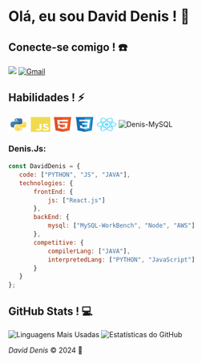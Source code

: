 # Olá, eu sou David Denis ! 👋
## Conecte-se comigo ! ☎️
<a href="https://www.linkedin.com/in/daviddenisdev/" target="_blank"><img src="https://img.shields.io/badge/-LinkedIn-%230077B5?style=for-the-badge&logo=linkedin&logoColor=white" target="_blank"></a>
[![Gmail](https://img.shields.io/badge/Gmail-D14836?style=for-the-badge&logo=gmail&logoColor=white)](https://mail.google.com/mail/u/0/#inbox?compose=GTvVlcSMTRvKtRTGlwFnZPFLmKHwbRfSgkmktmdnfCfQWrpSgJtLpRmHkVVHbVchrwlvrSmvNsTMW)

## Habilidades ! ⚡
<div style="display: inline_block"<br/>
  <img align="center" alt="Denis-Python" height="30" width="40" src="https://raw.githubusercontent.com/devicons/devicon/master/icons/python/python-original.svg">
  <img align="center" alt="Denis-Js" height="30" width="40" src="https://raw.githubusercontent.com/devicons/devicon/master/icons/javascript/javascript-plain.svg">
  <img align="center" alt="Denis-HTML" height="30" width="40" src="https://raw.githubusercontent.com/devicons/devicon/master/icons/html5/html5-original.svg">
  <img align="center" alt="Denis-CSS" height="30" width="40" src="https://raw.githubusercontent.com/devicons/devicon/master/icons/css3/css3-original.svg">
  <img align="center" alt="Denis-React" height="30" width="40" src="https://raw.githubusercontent.com/devicons/devicon/master/icons/react/react-original.svg">
  <img align="center" alt="Denis-MySQL" height="30" width="90" src="https://img.shields.io/badge/MySQL-005C84?style=for-the-badge&logo=mysql&logoColor=white">
</div>

### Denis.Js:

```javascript
const DavidDenis = {
   code: ["PYTHON", "JS", "JAVA"],
   technologies: {
       frontEnd: {
           js: ["React.js"]
       },
       backEnd: {
           mysql: ["MySQL-WorkBench", "Node", "AWS"]
       },
       competitive: {
           compilerLang: ["JAVA"],
           interpretedLang: ["PYTHON", "JavaScript"]
       }
   }
};
```

## GitHub Stats ! 💻
![Linguagens Mais Usadas](https://github-readme-stats.vercel.app/api/top-langs/?username=davidenisDEV&layout=compact&theme=dark&border_color=dark)
![Estatísticas do GitHub](https://github-readme-stats.vercel.app/api?username=davidenisDEV&layout=compact&theme=dark)


*David Denis* © 2024 🌱
